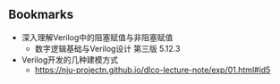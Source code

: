 ## Bookmarks
- 深入理解Verilog中的阻塞赋值与非阻塞赋值
  - 数字逻辑基础与Verilog设计 第三版 5.12.3
- Verilog开发的几种建模方式
  - https://nju-projectn.github.io/dlco-lecture-note/exp/01.html#id5

